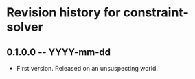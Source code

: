 # Revision history for constraint-solver

## 0.1.0.0 -- YYYY-mm-dd

* First version. Released on an unsuspecting world.
